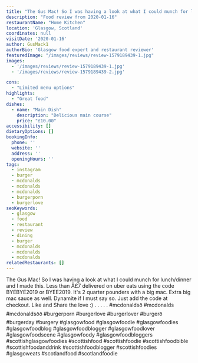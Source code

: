 ```yaml
---
title: "The Gus Mac! So I was having a look at what I could munch for lunch/dinner and I made this. Less than Â£7 delivered on uber eats using the code BYEBYE2019 or BYEE2019. It's 2 quarter pounders with a big mac. Extra big mac sauce as well. Dynamite if I must say so. Just add the code at checkout. Like and Share the love :) ."
description: "Food review from 2020-01-16"
restaurantName: "Home Kitchen"
location: 'Glasgow, Scotland'
coordinates: null
visitDate: '2020-01-16'
author: GusMack1
authorBio: 'Glasgow food expert and restaurant reviewer'
featuredImage: "/images/reviews/review-1579189439-1.jpg"
images:
  - '/images/reviews/review-1579189439-1.jpg'
  - '/images/reviews/review-1579189439-2.jpg'

cons:
  - "Limited menu options"
highlights:
  - "Great food"
dishes:
  - name: "Main Dish"
    description: "Delicious main course"
    price: "£10.00"
accessibility: []
dietaryOptions: []
bookingInfo:
  phone: ''
  website: ''
  address: ''
  openingHours: ''
tags:
  - instagram
  - burger
  - mcdonalds
  - mcdonalds
  - mcdonalds
  - burgerporn
  - burgerlove
seoKeywords:
  - glasgow
  - food
  - restaurant
  - review
  - dining
  - burger
  - mcdonalds
  - mcdonalds
  - mcdonalds
relatedRestaurants: []
---
```

The Gus Mac! So I was having a look at what I could munch for lunch/dinner and I made this. Less than Â£7 delivered on uber eats using the code BYEBYE2019 or BYEE2019. It's 2 quarter pounders with a big mac. Extra big mac sauce as well. Dynamite if I must say so. Just add the code at checkout. Like and Share the love :) .
.
.
.
.
#mcdonaldsð #mcdonalds #mcdonaldsðð #burgerporn #burgerlove #burgerlover #burgerð #burgerday #burgery #glasgowfood #glasgowfoodie #glasgowfoodies #glasgowfoodblog #glasgowfoodblogger #glasgowfoodlover #glasgowfoodscene #glasgowfoody #glasgowfoodbloggers #scottishglasgowfoodies #scottishfood #scottishfoodie #scottishfoodbible #scottishfoodanddrink #scottishfoodblogger #scottishfoodies #glasgoweats #scotlandfood #scotlandfoodie
